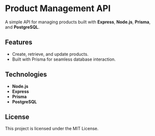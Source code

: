 # Product Management API

A simple API for managing products built with **Express**, **Node.js**, **Prisma**, and **PostgreSQL**.

## Features

- Create, retrieve, and update products.
- Built with Prisma for seamless database interaction.

## Technologies

- **Node.js**
- **Express**
- **Prisma**
- **PostgreSQL**

## License

This project is licensed under the MIT License.

